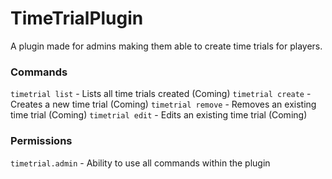 # TimeTrialPlugin
A plugin made for admins making them able to create time trials for players.


### Commands
`timetrial list` - Lists all time trials created (Coming)
`timetrial create` - Creates a new time trial (Coming)
`timetrial remove` - Removes an existing time trial (Coming)
`timetrial edit` - Edits an existing time trial (Coming)


### Permissions
`timetrial.admin` - Ability to use all commands within the plugin
